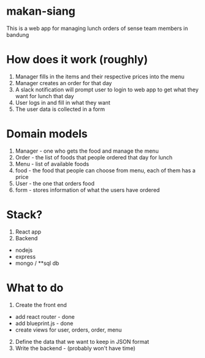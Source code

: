 # makan-siang
This is a web app for managing lunch orders of sense team members in bandung

# How does it work (roughly)
1. Manager fills in the items and their respective prices into the menu
2. Manager creates an order for that day
3. A slack notification will prompt user to login to web app to get what they want for lunch that day
4. User logs in and fill in what they want
5. The user data is collected in a form

# Domain models
1. Manager - one who gets the food and manage the menu
2. Order - the list of foods that people ordered that day for lunch
3. Menu - list of available foods
4. food - the food that people can choose from menu, each of them has a price
5. User - the one that orders food
6. form - stores information of what the users have ordered

# Stack?
1. React app
2. Backend
  - nodejs
  - express
  - mongo / **sql db

# What to do
1. Create the front end 
  - add react router - done
  - add blueprint.js - done
  - create views for user, orders, order, menu
2. Define the data that we want to keep in JSON format
3. Write the backend - (probably won't have time)
